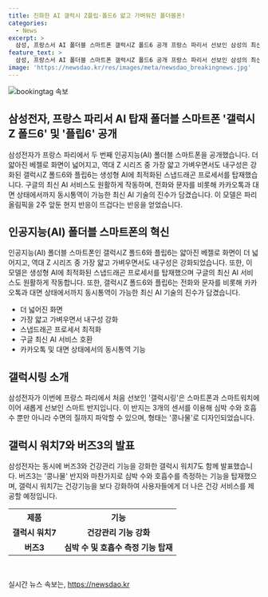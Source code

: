 ```yaml
---
title: 진화한 AI 갤럭시 Z플립·폴드6 얇고 가벼워진 폴더블폰!
categories:
  - News
excerpt: >
  삼성, 프랑스서 AI 폴더블 스마트폰 갤럭시Z 폴드6 공개 프랑스 파리서 선보인 삼성의 최신 스마트폰 갤럭시Z 폴드6와 플립6은 얇은 베젤과 AI 기술, 구글의 서비스를 탑재했다. 이용자들은 통역과 미식 경험을 즐길 수 있다. 또한, 갤럭시링이라는 스마트 반지와 건강 관리 기능이 강화된 갤럭시 워치7도 함께 공개됐다. 현지 반응은 뜨거웠고, 삼성의 AI 혁신과 새로운 제품에 주목이 쏠리고 있다.
feature_text: >
  삼성, 프랑스서 AI 폴더블 스마트폰 갤럭시Z 폴드6 공개 프랑스 파리서 선보인 삼성의 최신 스마트폰 갤럭시Z 폴드6와 플립6은 얇은 베젤과 AI 기술, 구글의 서비스를 탑재했다. 이용자들은 통역과 미식 경험을 즐길 수 있다. 또한, 갤럭시링이라는 스마트 반지와 건강 관리 기능이 강화된 갤럭시 워치7도 함께 공개됐다. 현지 반응은 뜨거웠고, 삼성의 AI 혁신과 새로운 제품에 주목이 쏠리고 있다.
image: 'https://newsdao.kr/res/images/meta/newsdao_breakingnews.jpg'
---
```


<p><img src="https://newsdao.kr/res/images/meta/newsdao_breakingnews.jpg" alt="bookingtag 속보" /></p>

<h2 data-ke-size="size26">삼성전자, 프랑스 파리서 AI 탑재 폴더블 스마트폰 '갤럭시Z 폴드6' 및 '플립6' 공개</h2>

<p data-ke-size="size16">삼성전자가 프랑스 파리에서 두 번째 인공지능(AI) 폴더블 스마트폰을 공개했습니다. 더 얇아진 베젤로 화면이 넓어지고, 역대 Z 시리즈 중 가장 얇고 가벼우면서도 내구성은 강화된 갤럭시Z 폴드6와 플립6는 생성형 AI에 최적화된 스냅드래곤 프로세서를 탑재했습니다. 구글의 최신 AI 서비스도 원활하게 작동하며, 전화와 문자를 비롯해 카카오톡과 대면 상태에서까지 동시통역이 가능한 최신 AI 기술의 진수가 담겼습니다. 이 모델은 파리 올림픽을 2주 앞둔 현지 반응이 뜨겁다는 반응을 얻었습니다.</p>

<h2 data-ke-size="size26">인공지능(AI) 폴더블 스마트폰의 혁신</h2>

<p data-ke-size="size16">인공지능(AI) 폴더블 스마트폰인 갤럭시Z 폴드6와 플립6는 얇아진 베젤로 화면이 더 넓어지고, 역대 Z 시리즈 중 가장 얇고 가벼우면서도 내구성은 강화되었습니다. 또한, 이 모델은 생성형 AI에 최적화된 스냅드래곤 프로세서를 탑재했으며 구글의 최신 AI 서비스도 원활하게 작동합니다. 또한, 갤럭시Z 폴드6와 플립6는 전화와 문자를 비롯해 카카오톡과 대면 상태에서까지 동시통역이 가능한 최신 AI 기술의 진수가 담겼습니다.</p>

<ul>
  <li>더 넓어진 화면</li>
  <li>가장 얇고 가벼우면서 내구성 강화</li>
  <li>스냅드래곤 프로세서 최적화</li>
  <li>구글 최신 AI 서비스 호환</li>
  <li>카카오톡 및 대면 상태에서의 동시통역 기능</li>
</ul>

<h2 data-ke-size="size26">갤럭시링 소개</h2>

<p data-ke-size="size16">삼성전자가 이번에 프랑스 파리에서 처음 선보인 '갤럭시링'은 스마트폰과 스마트워치에 이어 새롭게 선보인 스마트 반지입니다. 이 반지는 3개의 센서를 이용해 심박 수와 호흡수 뿐만 아니라 수면의 질까지 파악할 수 있으며, 형태는 '콩나물'로 디자인되었습니다.</p>

<h2 data-ke-size="size26">갤럭시 워치7와 버즈3의 발표</h2>

<p data-ke-size="size16">삼성전자는 동시에 버즈3와 건강관리 기능을 강화한 갤럭시 워치7도 함께 발표했습니다. 버즈3는 '콩나물' 반지와 마찬가지로 심박 수와 호흡수를 측정하는 기능을 탑재했으며, 갤럭시 워치7는 건강기능을 보다 강화하여 사용자들에게 더 나은 건강 서비스를 제공할 예정입니다.</p>

<table>
  <tr>
    <th>제품</th>
    <th>기능</th>
  </tr>
  <tr>
    <td style="text-align: center; height: 17px;"><b>갤럭시 워치7</b></td>
    <td style="text-align: center; height: 17px;"><b>건강관리 기능 강화</b></td>
  </tr>
  <tr>
    <td style="text-align: center; height: 17px;"><b>버즈3</b></td>
    <td style="text-align: center; height: 17px;"><b>심박 수 및 호흡수 측정 기능 탑재</b></td>
  </tr>
</table>

<p data-ke-size="size16">&nbsp;</p>
실시간 뉴스 속보는, <a href="https://newsdao.kr" rel="dofollow">https://newsdao.kr</a>


